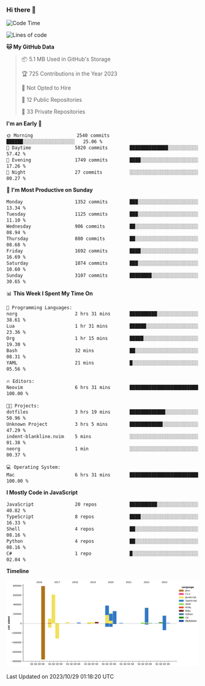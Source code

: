 ### Hi there 👋

<!--
**Clumsy-Coder/Clumsy-Coder** is a ✨ _special_ ✨ repository because its `README.md` (this file) appears on your GitHub profile.

Here are some ideas to get you started:

- 🔭 I’m currently working on ...
- 🌱 I’m currently learning ...
- 👯 I’m looking to collaborate on ...
- 🤔 I’m looking for help with ...
- 💬 Ask me about ...
- 📫 How to reach me: ...
- 😄 Pronouns: ...
- ⚡ Fun fact: ...
-->

<!-- anmol098/waka-readme-stats -->
<!--START_SECTION:waka-->
![Code Time](http://img.shields.io/badge/Code%20Time-428%20hrs%2051%20mins-blue)

![Lines of code](https://img.shields.io/badge/From%20Hello%20World%20I%27ve%20Written-3.0%20million%20lines%20of%20code-blue)

**🐱 My GitHub Data** 

> 📦 5.1 MB Used in GitHub's Storage 
 > 
> 🏆 725 Contributions in the Year 2023
 > 
> 🚫 Not Opted to Hire
 > 
> 📜 12 Public Repositories 
 > 
> 🔑 33 Private Repositories 
 > 
**I'm an Early 🐤** 

```text
🌞 Morning                2540 commits        ██████░░░░░░░░░░░░░░░░░░░   25.06 % 
🌆 Daytime                5820 commits        ██████████████░░░░░░░░░░░   57.42 % 
🌃 Evening                1749 commits        ████░░░░░░░░░░░░░░░░░░░░░   17.26 % 
🌙 Night                  27 commits          ░░░░░░░░░░░░░░░░░░░░░░░░░   00.27 % 
```
📅 **I'm Most Productive on Sunday** 

```text
Monday                   1352 commits        ███░░░░░░░░░░░░░░░░░░░░░░   13.34 % 
Tuesday                  1125 commits        ███░░░░░░░░░░░░░░░░░░░░░░   11.10 % 
Wednesday                906 commits         ██░░░░░░░░░░░░░░░░░░░░░░░   08.94 % 
Thursday                 880 commits         ██░░░░░░░░░░░░░░░░░░░░░░░   08.68 % 
Friday                   1692 commits        ████░░░░░░░░░░░░░░░░░░░░░   16.69 % 
Saturday                 1074 commits        ███░░░░░░░░░░░░░░░░░░░░░░   10.60 % 
Sunday                   3107 commits        ████████░░░░░░░░░░░░░░░░░   30.65 % 
```


📊 **This Week I Spent My Time On** 

```text
💬 Programming Languages: 
norg                     2 hrs 31 mins       ██████████░░░░░░░░░░░░░░░   38.61 % 
Lua                      1 hr 31 mins        ██████░░░░░░░░░░░░░░░░░░░   23.36 % 
Org                      1 hr 15 mins        █████░░░░░░░░░░░░░░░░░░░░   19.30 % 
Bash                     32 mins             ██░░░░░░░░░░░░░░░░░░░░░░░   08.31 % 
YAML                     21 mins             █░░░░░░░░░░░░░░░░░░░░░░░░   05.56 % 

🔥 Editors: 
Neovim                   6 hrs 31 mins       █████████████████████████   100.00 % 

🐱‍💻 Projects: 
dotfiles                 3 hrs 19 mins       █████████████░░░░░░░░░░░░   50.96 % 
Unknown Project          3 hrs 5 mins        ████████████░░░░░░░░░░░░░   47.29 % 
indent-blankline.nvim    5 mins              ░░░░░░░░░░░░░░░░░░░░░░░░░   01.38 % 
neorg                    1 min               ░░░░░░░░░░░░░░░░░░░░░░░░░   00.37 % 

💻 Operating System: 
Mac                      6 hrs 31 mins       █████████████████████████   100.00 % 
```

**I Mostly Code in JavaScript** 

```text
JavaScript               20 repos            ██████████░░░░░░░░░░░░░░░   40.82 % 
TypeScript               8 repos             ████░░░░░░░░░░░░░░░░░░░░░   16.33 % 
Shell                    4 repos             ██░░░░░░░░░░░░░░░░░░░░░░░   08.16 % 
Python                   4 repos             ██░░░░░░░░░░░░░░░░░░░░░░░   08.16 % 
C#                       1 repo              █░░░░░░░░░░░░░░░░░░░░░░░░   02.04 % 
```



**Timeline**

![Lines of Code chart](https://raw.githubusercontent.com/Clumsy-Coder/Clumsy-Coder/main/assets/bar_graph.png)


 Last Updated on 2023/10/29 01:18:20 UTC
<!--END_SECTION:waka-->

